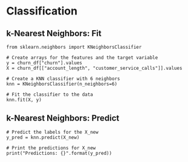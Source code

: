 # Classification
## k-Nearest Neighbors: Fit
~~~
from sklearn.neighbors import KNeighborsClassifier

# Create arrays for the features and the target variable
y = churn_df["churn"].values
X = churn_df[["account_length", "customer_service_calls"]].values

# Create a KNN classifier with 6 neighbors
knn = KNeighborsClassifier(n_neighbors=6)

# Fit the classifier to the data
knn.fit(X, y)
~~~
## k-Nearest Neighbors: Predict
~~~
# Predict the labels for the X_new
y_pred = knn.predict(X_new)

# Print the predictions for X_new
print("Predictions: {}".format(y_pred)) 
~~~
